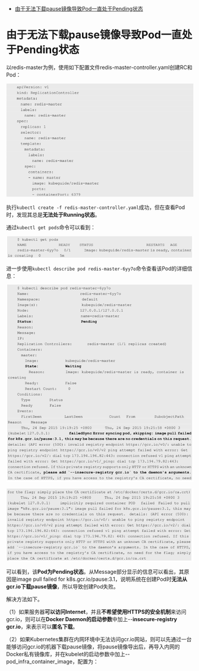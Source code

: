 

<!-- @import "[TOC]" {cmd="toc" depthFrom=1 depthTo=6 orderedList=false} -->

<!-- code_chunk_output -->

- [由于无法下载pause镜像导致Pod一直处于Pending状态](#由于无法下载pause镜像导致pod一直处于pending状态)

<!-- /code_chunk_output -->


# 由于无法下载pause镜像导致Pod一直处于Pending状态

以redis\-master为例，使用如下配置文件redis-master-controller.yaml创建RC和Pod：

![2019-09-26-15-10-35.png](./images/2019-09-26-15-10-35.png)

执行`kubectl create -f redis-master-controller.yaml`成功，但在查看Pod时，发现其总是**无法处于Running状态**。

通过`kubectl get pods`命令可以看到：

![2019-09-26-15-11-48.png](./images/2019-09-26-15-11-48.png)

进一步使用`kubectl describe pod redis-master-6yy7o`命令查看该Pod的详细信息：

![2019-09-26-15-12-20.png](./images/2019-09-26-15-12-20.png)

![2019-09-26-15-12-28.png](./images/2019-09-26-15-12-28.png)

可以看到，该**Pod为Pending状态**。从Message部分显示的信息可以看出，其原因是image pull failed for k8s.gcr.io/pause:3.1，说明系统在创建Pod时**无法从gcr.io下载pause镜像**，所以导致创建Pod失败。

解决方法如下。

（1）如果服务器**可以访问Internet**，并且**不希望使用HTTPS的安全机制**来访问gcr.io，则可以在**Docker Daemon的启动参数**中加上\-\-**insecure\-registry gcr.io**，来表示可以**匿名下载**。

（2）如果Kubernetes集群在内网环境中无法访问gcr.io网站，则可以先通过一台能够访问gcr.io的机器下载pause镜像，将pause镜像导出后，再导入内网的Docker私有镜像库，并在kubelet的启动参数中加上\-\-pod\_infra\_container\_image，配置为：

